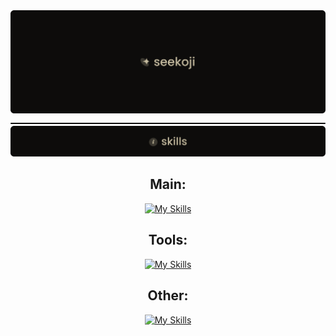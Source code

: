 <div>
<div align="center">
<img src="banner.png"/>
<img src="divider.png"/>
<img src="skills.png"/>

## Main: <br>
[![My Skills](https://skillicons.dev/icons?i=html,css,ts,nextjs,react,tailwind,tauri)](https://skillicons.dev)

## Tools: <br>
[![My Skills](https://skillicons.dev/icons?i=cloudflare,figma,git)](https://skillicons.dev)

## Other: <br>
[![My Skills](https://skillicons.dev/icons?i=ae,au,pr,ps,linux)](https://skillicons.dev)

</div>
</div>
